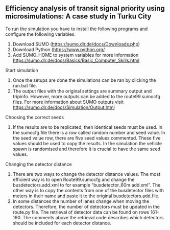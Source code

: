 ## Efficiency analysis of transit signal priority using microsimulations: A case study in Turku City

To run the simulation you have to install the following programs and configure the following variables. 
1.	Download SUMO (https://sumo.dlr.de/docs/Downloads.php)
2.	Download Python (https://www.python.org/	
3.	Add SUMO_HOME to system variables for more information https://sumo.dlr.de/docs/Basics/Basic_Computer_Skills.html

Start simulation
1.	Once the setups are done the simulations can be ran by clicking the run.bat file. 
2.	The output files with the original settings are summary output and tripinfo. However, more outputs can be added to the route99.sumocfg files. For more information about SUMO outputs visit https://sumo.dlr.de/docs/Simulation/Output.html

Choosing the correct seeds
1.	If the results are to be replicated, then identical seeds must be used. In the sumocfg file there is a row called random number and seed value. In the seed value row, there are five seed values commented. These five values should be used to copy the results. In the simulation the vehicle spawn is randomised and therefore it is crucial to have the same seed values. 

Changing the detector distance 
1.	There are two ways to change the detector distance values. The most efficient way is to open Route99.sumocfg and change the busdetectors.add.xml to for example “busdetector_60m.add.xml”. The other way is to copy the contents from one of the busdetector files with meters in their name and paste it to the original busdetectors.add.file.
2.	In some distances the number of lanes change when moving the detectors. Therefore, the number of detectors must be updated in the route.py file. The retrieval of detector data can be found on rows 161-190. The comments above the retrieval code describes which detectors should be included for each detector distance. 
